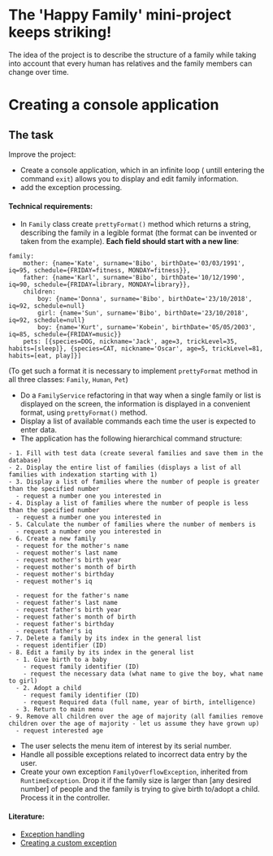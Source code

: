 # The 'Happy Family' mini-project keeps striking!

The idea of the project is to describe the structure of a family while taking into account that every human has relatives and the family members can change over time.

# Creating a console application
## The task

Improve the project:
- Create a console application, which in an infinite loop ( untill entering the command `exit`) allows you to display and edit family information.
- add the exception processing.

#### Technical requirements:
- In `Family` class create `prettyFormat()` method which returns a string, describing the family in a legible format (the format can be invented or taken from the example). **Each field should start with a new line**:
```    
family: 
	mother: {name='Kate', surname='Bibo', birthDate='03/03/1991', iq=95, schedule={FRIDAY=fitness, MONDAY=fitness}},
	father: {name='Karl', surname='Bibo', birthDate='10/12/1990', iq=90, schedule={FRIDAY=library, MONDAY=library}},
	children: 
		boy: {name='Donna', surname='Bibo', birthDate='23/10/2018', iq=92, schedule=null}
		girl: {name='Sun', surname='Bibo', birthDate='23/10/2018', iq=92, schedule=null}
		boy: {name='Kurt', surname='Kobein', birthDate='05/05/2003', iq=85, schedule={FRIDAY=music}}
	pets: [{species=DOG, nickname='Jack', age=3, trickLevel=35, habits=[sleep]}, {species=CAT, nickname='Oscar', age=5, trickLevel=81, habits=[eat, play]}]
```
(To get such a format it is necessary to implement `prettyFormat` method in all three classes: `Family`, `Human`, `Pet`)
- Do a `FamilyService` refactoring in that way when a single family or list is displayed on the screen, the information is displayed in a convenient format, using `prettyFormat()` method.
- Display a list of available commands each time the user is expected to enter data.
- The application has the following hierarchical command structure:
```
- 1. Fill with test data (create several families and save them in the database)
- 2. Display the entire list of families (displays a list of all families with indexation starting with 1)
- 3. Display a list of families where the number of people is greater than the specified number
  - request a number one you interested in
- 4. Display a list of families where the number of people is less than the specified number
  - request a number one you interested in
- 5. Calculate the number of families where the number of members is
  - request a number one you interested in
- 6. Create a new family
  - request for the mother's name
  - request mother's last name
  - request mother's birth year
  - request mother's month of birth
  - request mother's birthday
  - request mother's iq
  
  - request for the father's name
  - request father's last name
  - request father's birth year
  - request father's month of birth
  - request father's birthday
  - request father's iq
- 7. Delete a family by its index in the general list
  - request identifier (ID)
- 8. Edit a family by its index in the general list
  - 1. Give birth to a baby
    - request family identifier (ID)
    - request the necessary data (what name to give the boy, what name to girl)
  - 2. Adopt a child
    - request family identifier (ID)
    - request Required data (full name, year of birth, intelligence)
  - 3. Return to main menu  
- 9. Remove all children over the age of majority (all families remove children over the age of majority - let us assume they have grown up)
  - request interested age
```
- The user selects the menu item of interest by its serial number.
- Handle all possible exceptions related to incorrect data entry by the user.
- Create your own exception `FamilyOverflowException`, inherited from `RuntimeException`. Drop it if the family size is larger than [any desired number] of people and the family is trying to give birth to/adopt a child. Process it in the controller.

#### Literature:
- [Exception handling](https://www.journaldev.com/1696/exception-handling-in-java)
- [Creating a custom exception](https://www.baeldung.com/java-new-custom-exception)
